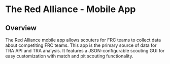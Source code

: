 # The Red Alliance - Mobile App
## Overview
The Red Alliance mobile app allows scouters for FRC teams to collect data about competiting FRC teams. This app is the primary source of data for TRA API and TRA analysis. It features a JSON-configurable scouting GUI for easy customization with match and pit scouting functionality. 
